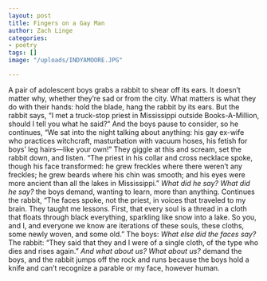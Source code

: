 ```yaml
---
layout: post
title: Fingers on a Gay Man
author: Zach Linge
categories:
- poetry
tags: []
image: "/uploads/INDYAMOORE.JPG"

---
```

A pair of adolescent boys grabs a rabbit to shear off its ears. It doesn’t matter why, whether they’re sad or from the city. What matters is what they do with their hands: hold the blade, hang the rabbit by its ears. But the rabbit says, “I met a truck-stop priest in Mississippi outside Books-A-Million, should I tell you what he said?” And the boys pause to consider, so he continues, “We sat into the night talking about anything: his gay ex-wife who practices witchcraft, masturbation with vacuum hoses, his fetish for boys’ leg hairs—like your own!” They giggle at this and scream, set the rabbit down, and listen. “The priest in his collar and cross necklace spoke, though his face transformed: he grew freckles where there weren’t any freckles; he grew beards where his chin was smooth; and his eyes were more ancient than all the lakes in Mississippi.” _What did he say? What did he say?_ the boys demand, wanting to learn, more than anything. Continues the rabbit, “The faces spoke, not the priest, in voices that traveled to my brain. They taught me lessons. First, that every soul is a thread in a cloth that floats through black everything, sparkling like snow into a lake. So you, and I, and everyone we know are iterations of these souls, these cloths, some newly woven, and some old.” The boys: _What else did the faces say?_ The rabbit: “They said that they and I were of a single cloth, of the type who dies and rises again.” _And what about us? What about us?_ demand the boys, and the rabbit jumps off the rock and runs because the boys hold a knife and can’t recognize a parable or my face, however human.